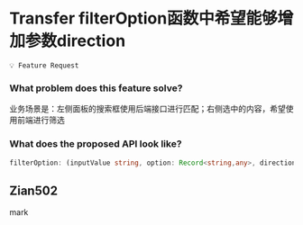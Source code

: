 # Transfer filterOption函数中希望能够增加参数direction

`💡 Feature Request`

### What problem does this feature solve?

业务场景是：左侧面板的搜索框使用后端接口进行匹配；右侧选中的内容，希望使用前端进行筛选

### What does the proposed API look like?

```typescript
filterOption: (inputValue string, option: Record<string,any>, direction: 'left'|'right') => boolean
```

<!-- generated by ant-design-issue-helper. DO NOT REMOVE -->

## Zian502

mark
